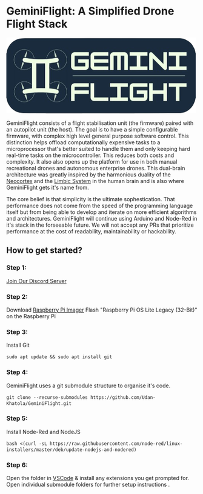 # GeminiFlight: A Simplified Drone Flight Stack
![GeminiFlight Logo](Logo.png)

GeminiFlight consists of a flight stabilisation unit (the firmware) paired with an autopilot unit (the host). The goal is to have a simple configurable firmware, with complex high level general purpose software control. This distinction helps offload computationally expensive tasks to a microprocessor that's better suited to handle them and only keeping hard real-time tasks on the microcontroller. This reduces both costs and complexity. It also also opens up the platform for use in both manual recreational drones and autonomous enterprise drones. This dual-brain architecture was greatly inspired by the harmonious duality of the [Neocortex](https://en.wikipedia.org/wiki/Neocortex) and the [Limbic System](https://en.wikipedia.org/wiki/Limbic_system) in the human brain and is also where GeminiFlight gets it's name from.

The core belief is that simplicity is the ultimate sophestication. That performance does not come from the speed of the programming language itself but from being able to develop and iterate on more efficient algorithms and architectures. GeminiFlight will continue using Arduino and Node-Red in it's stack in the forseeable future. We will not accept any PRs that prioritize performance at the cost of readability, maintainability or hackability.

## How to get started?

### Step 1:
[Join Our Discord Server](https://discord.gg/HdWe3RSFJ6)

### Step 2:
Download [Raspberry Pi Imager](https://www.raspberrypi.com/software/)
Flash "Raspberry Pi OS Lite Legacy (32-Bit)" on the Raspberry Pi

### Step 3:
Install Git
```
sudo apt update && sudo apt install git
```
### Step 4:
GeminiFlight uses a git submodule structure to organise it's code.
```
git clone --recurse-submodules https://github.com/Udan-Khatola/GeminiFlight.git 
```
### Step 5:
Install Node-Red and NodeJS
```
bash <(curl -sL https://raw.githubusercontent.com/node-red/linux-installers/master/deb/update-nodejs-and-nodered)
```
### Step 6:
Open the folder in [VSCode](https://code.visualstudio.com/) & install any extensions you get prompted for.
Open individual submodule folders for further setup instructions .
